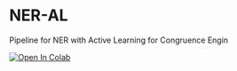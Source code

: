 # NER-AL
Pipeline for NER with Active Learning for Congruence Engin

[![Open In Colab](https://colab.research.google.com/assets/colab-badge.svg)](https://colab.research.google.com/github/kasparvonbeelen/NER-AL/blob/2-setup-ls/label-studio-colab.ipynb)
